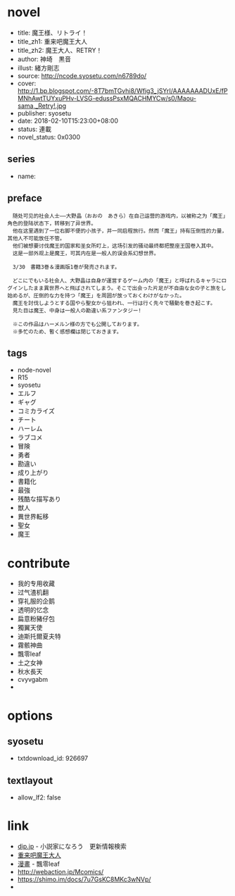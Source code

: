 # novel

- title: 魔王様、リトライ！
- title_zh1: 重来吧魔王大人
- title_zh2: 魔王大人、RETRY！
- author: 神埼　黒音
- illust: 緒方剛志
- source: http://ncode.syosetu.com/n6789do/
- cover: http://1.bp.blogspot.com/-8T7bmTGvhi8/Wfig3_jSYrI/AAAAAAADUxE/fPMNhAwtTUYxuPHv-LVSG-edussPsxMQACHMYCw/s0/Maou-sama,_Retry!.jpg
- publisher: syosetu
- date: 2018-02-10T15:23:00+08:00
- status: 連載
- novel_status: 0x0300

## series

- name:

## preface


```
　随处可见的社会人士——大野晶（おおの　あきら）在自己运营的游戏内，以被称之为「魔王」角色的登陆状态下，转移到了异世界。
　他在这里遇到了一位右脚不便的小孩子，并一同启程旅行。然而「魔王」持有压倒性的力量，其他人不可能放任不管。
　他们被想要讨伐魔王的国家和圣女所盯上，这场引发的骚动最终都把整座王国卷入其中。
　这是一部外观上是魔王，可其内在是一般人的误会系幻想世界。

　3/30　書籍3巻＆漫画版1巻が発売されます。

　どこにでもいる社会人、大野晶は自身が運営するゲーム内の「魔王」と呼ばれるキャラにログインしたまま異世界へと飛ばされてしまう。そこで出会った片足が不自由な女の子と旅をし始めるが、圧倒的な力を持つ「魔王」を周囲が放っておくわけがなかった。
　魔王を討伐しようとする国やら聖女から狙われ、一行は行く先々で騒動を巻き起こす。
　見た目は魔王、中身は一般人の勘違い系ファンタジー!

　※この作品はハーメルン様の方でも公開しております。
　※多忙のため、暫く感想欄は閉じておきます。
```

## tags

- node-novel
- R15
- syosetu
- エルフ
- ギャグ
- コミカライズ
- チート
- ハーレム
- ラブコメ
- 冒険
- 勇者
- 勘違い
- 成り上がり
- 書籍化
- 最強
- 残酷な描写あり
- 獣人
- 異世界転移
- 聖女
- 魔王

# contribute

- 我的专用收藏
- 过气渣机翻
- 穿礼服的企鹅
- 透明的忆念
- 扁意粉豬仔包
- 獨翼天使
- 迪斯托爾夏夫特
- 霧骸神曲
- 飄零leaf
- 土之女神
- 秋水長天
- cvyvgabm
-

# options

## syosetu

- txtdownload_id: 926697

## textlayout

- allow_lf2: false

# link

- [dip.jp](https://narou.dip.jp/search.php?text=n6789do&novel=all&genre=all&new_genre=all&length=0&down=0&up=100) - 小説家になろう　更新情報検索
- [重来吧魔王大人](https://tieba.baidu.com/f?kw=%E9%87%8D%E6%9D%A5%E5%90%A7%E9%AD%94%E7%8E%8B%E5%A4%A7%E4%BA%BA)
- [漫畫](http://tieba.baidu.com/home/main/?un=%E9%A3%84%E9%9B%B6leaf&ie=utf-8&id=04e2e9a384e99bb66c656166ae5f&fr=frs&red_tag=c2986950856) - 飄零leaf
- http://webaction.jp/Mcomics/
- https://shimo.im/docs/7u7GsKC8MKc3wNVp/
-


